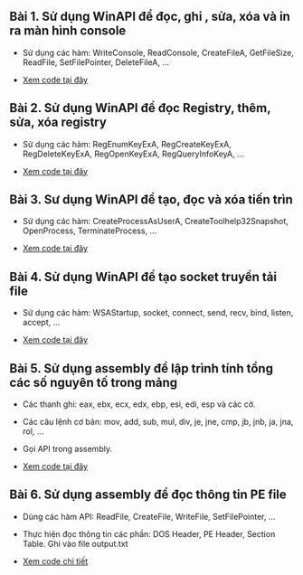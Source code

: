 ## Bài 1. Sử dụng WinAPI để đọc, ghi , sửa, xóa và in ra màn hình console

- Sử dụng các hàm: WriteConsole, ReadConsole, CreateFileA, GetFileSize, ReadFile, SetFilePointer,  DeleteFileA, ...

- [Xem code tại đây](https://github.com/vux125/WIN_API/blob/main/console_and_file.cpp)

## Bài 2. Sử dụng WinAPI để đọc Registry, thêm, sửa, xóa registry

- Sử dụng các hàm:  RegEnumKeyExA, RegCreateKeyExA, RegDeleteKeyExA, RegOpenKeyExA, RegQueryInfoKeyA, ...

- [Xem code tại đây](https://github.com/vux125/WIN_API/blob/main/register.cpp)

## Bài 3. Sư dụng WinAPI để tạo, đọc và xóa tiến trìn

- Sử dụng các hàm: CreateProcessAsUserA, CreateToolhelp32Snapshot, OpenProcess, TerminateProcess, ...

- [Xem code tại đây](https://github.com/vux125/WIN_API/blob/main/process.cpp)

## Bài 4. Sử dụng WinAPI để tạo socket truyền tải file

- Sử dụng các hàm: WSAStartup, socket, connect, send, recv, bind, listen, accept, ...

- [Xem code tại đây](https://github.com/vux125/WIN_API/tree/main/Socket)

## Bài 5. Sử dụng assembly để lập trình tính tổng các số nguyên tố trong mảng

- Các thanh ghi: eax, ebx, ecx, edx, ebp, esi, edi, esp và các cờ.

- Các câu lệnh cơ bản: mov, add, sub, mul, div, je, jne, cmp, jb, jnb, ja, jna, rol, ...

- Gọi API trong assembly.

- [Xem code tại đây](https://github.com/vux125/WIN_API/blob/main/tongsonguyento.Asm)

## Bài 6. Sử dụng assembly để đọc thông tin PE file

- Dùng các hàm API: ReadFile, CreateFile, WriteFile, SetFilePointer, ...

- Thực hiện đọc thông tin các phần: DOS Header, PE Header, Section Table. Ghi vào file output.txt

- [Xem code chi tiết](https://github.com/vux125/WIN_API/blob/main/PE/PEFile.Asm)
